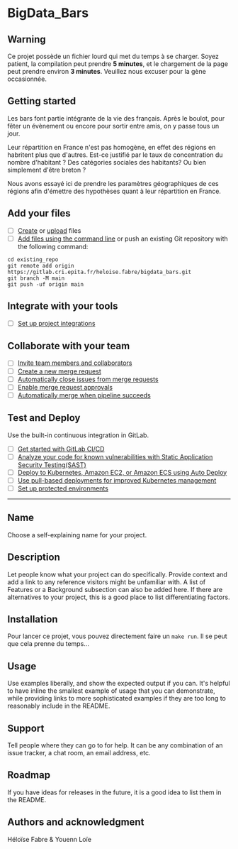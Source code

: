 # BigData_Bars

## Warning 
Ce projet possède un fichier lourd qui met du temps à se charger. Soyez patient, la compilation peut prendre **5 minutes**, et le chargement de la page peut prendre environ **3 minutes**. Veuillez nous excuser pour la gène occasionnée.
## Getting started

Les bars font partie intégrante de la vie des français.
Après le boulot, pour fêter un évènement ou encore pour sortir entre amis, on y passe tous un jour.

Leur répartition en France n'est pas homogène, en effet des régions en habritent plus que d'autres.
Est-ce justifié par le taux de concentration du nombre d'habitant ? Des catégories sociales des habitants? Ou bien simplement d'être breton ?

Nous avons essayé ici de prendre les paramètres géographiques de ces régions afin d'émettre des hypothèses quant à leur répartition en France.


## Add your files

- [ ] [Create](https://docs.gitlab.com/ee/user/project/repository/web_editor.html#create-a-file) or [upload](https://docs.gitlab.com/ee/user/project/repository/web_editor.html#upload-a-file) files
- [ ] [Add files using the command line](https://docs.gitlab.com/ee/gitlab-basics/add-file.html#add-a-file-using-the-command-line) or push an existing Git repository with the following command:

```
cd existing_repo
git remote add origin https://gitlab.cri.epita.fr/heloise.fabre/bigdata_bars.git
git branch -M main
git push -uf origin main
```

## Integrate with your tools

- [ ] [Set up project integrations](https://gitlab.cri.epita.fr/heloise.fabre/bigdata_bars/-/settings/integrations)

## Collaborate with your team

- [ ] [Invite team members and collaborators](https://docs.gitlab.com/ee/user/project/members/)
- [ ] [Create a new merge request](https://docs.gitlab.com/ee/user/project/merge_requests/creating_merge_requests.html)
- [ ] [Automatically close issues from merge requests](https://docs.gitlab.com/ee/user/project/issues/managing_issues.html#closing-issues-automatically)
- [ ] [Enable merge request approvals](https://docs.gitlab.com/ee/user/project/merge_requests/approvals/)
- [ ] [Automatically merge when pipeline succeeds](https://docs.gitlab.com/ee/user/project/merge_requests/merge_when_pipeline_succeeds.html)

## Test and Deploy

Use the built-in continuous integration in GitLab.

- [ ] [Get started with GitLab CI/CD](https://docs.gitlab.com/ee/ci/quick_start/index.html)
- [ ] [Analyze your code for known vulnerabilities with Static Application Security Testing(SAST)](https://docs.gitlab.com/ee/user/application_security/sast/)
- [ ] [Deploy to Kubernetes, Amazon EC2, or Amazon ECS using Auto Deploy](https://docs.gitlab.com/ee/topics/autodevops/requirements.html)
- [ ] [Use pull-based deployments for improved Kubernetes management](https://docs.gitlab.com/ee/user/clusters/agent/)
- [ ] [Set up protected environments](https://docs.gitlab.com/ee/ci/environments/protected_environments.html)

***

## Name
Choose a self-explaining name for your project.

## Description
Let people know what your project can do specifically. Provide context and add a link to any reference visitors might be unfamiliar with. A list of Features or a Background subsection can also be added here. If there are alternatives to your project, this is a good place to list differentiating factors.


## Installation
Pour lancer ce projet, vous pouvez directement faire un ``make run``.
Il se peut que cela prenne du temps...


## Usage
Use examples liberally, and show the expected output if you can. It's helpful to have inline the smallest example of usage that you can demonstrate, while providing links to more sophisticated examples if they are too long to reasonably include in the README.

## Support
Tell people where they can go to for help. It can be any combination of an issue tracker, a chat room, an email address, etc.

## Roadmap
If you have ideas for releases in the future, it is a good idea to list them in the README.

## Authors and acknowledgment
Héloïse Fabre & Youenn Loïe
